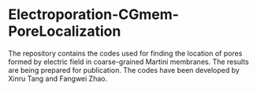 # Electroporation-CGmem-PoreLocalization
The repository contains the codes used for finding the location of pores formed by electric field in coarse-grained Martini membranes. 
The results are being prepared for publication. 
The codes have been developed by Xinru Tang and Fangwei Zhao. 


